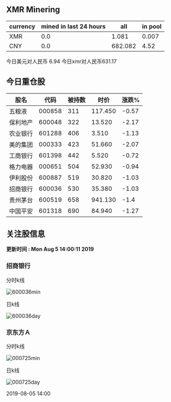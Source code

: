 ## XMR Minering

|currency|mined in last 24 hours|all|in pool|
|---|---|---|---|
|XMR|0.0|1.081|0.007|
|CNY|0.0|682.082|4.52|

今日美元对人民币 6.94	今日xmr对人民币631.17


## 今日重仓股 

|股名|代码|被持数|时价|涨跌%|
|---|---|---|---|---|
|五粮液|000858|311|117.450|-0.57|
|保利地产|600048|322|13.520|-2.17|
|农业银行|601288|406|3.510|-1.13|
|美的集团|000333|423|51.660|-2.07|
|工商银行|601398|442|5.520|-0.72|
|格力电器|000651|504|52.930|-0.94|
|伊利股份|600887|519|30.820|-1.03|
|招商银行|600036|530|35.380|-1.03|
|贵州茅台|600519|658|941.130|-1.4|
|中国平安|601318|690|84.940|-1.27|

## 关注股信息
**更新时间 : Mon Aug  5 14:00:11 2019**
### 招商银行 
分时k线

![600036min](http://image.sinajs.cn/newchart/min/n/sh600036.gif)

日k线

![600036day](http://image.sinajs.cn/newchart/daily/n/sh600036.gif)

### 京东方Ａ 
分时k线

![000725min](http://image.sinajs.cn/newchart/min/n/sz000725.gif)

日k线

![000725day](http://image.sinajs.cn/newchart/daily/n/sz000725.gif)

2019-08-05 14:00